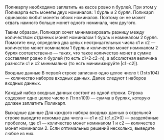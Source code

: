 Поликарпу необходимо заплатить на кассе ровно n бурлей. При этом у Поликарпа есть монеты двух номиналов: 1 бурль и 2 бурля. Поликарп одинаково любит монеты обоих номиналов. Поэтому он не может отдать намного больше монет одного номинала, чем другого.

Таким образом, Поликарп хочет минимизировать разницу между количеством отданных монет номиналом 1 бурль и номиналом 2 бурля. Помогите ему, определив два целых неотрицательных числа c1 и c2 — количество монет номиналом 1 бурль и количество монет номиналом 2 бурля соответственно — таких, что такое количество монет в сумме составляет ровно n бурлей (то есть c1+2⋅c2=n), а абсолютная величина разности c1 и c2 минимальна (то есть минимизируйте |c1−c2|).

Входные данные
В первой строке записано одно целое число t (1≤t≤104) — количество наборов входных данных. Далее следуют t наборов входных данных.

Каждый набор входных данных состоит из одной строки. Строка содержит одно целое число n (1≤n≤109) — сумма в бурлях, которую должен заплатить Поликарп.

Выходные данные
Для каждого набора входных данных в отдельной строке выведите искомые два числа — c1 и c2 (c1,c2≥0) — разделённые пробелом, где c1 — количество монет номиналом 1 и c2 — количество монет номиналом 2. Если оптимальных решений несколько, выведите любое из них.